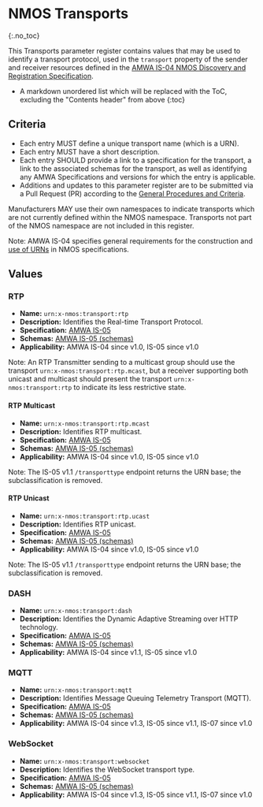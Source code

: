 # NMOS Transports
{:.no_toc}

This Transports parameter register contains values that may be used to identify a transport protocol, used in the `transport` property of the sender and receiver resources defined in the [AMWA IS-04 NMOS Discovery and Registration Specification](https://specs.amwa.tv/is-04).

- A markdown unordered list which will be replaced with the ToC, excluding the "Contents header" from above
{:toc}

## Criteria

- Each entry MUST define a unique transport name (which is a URN).
- Each entry MUST have a short description.
- Each entry SHOULD provide a link to a specification for the transport, a link to the associated schemas for the transport, as well as identifying any AMWA Specifications and versions for which the entry is applicable.
- Additions and updates to this parameter register are to be submitted via a Pull Request (PR) according to the [General Procedures and Criteria](../common/).

Manufacturers MAY use their own namespaces to indicate transports which are not currently defined within the NMOS namespace. Transports not part of the NMOS namespace are not included in this register.

Note: AMWA IS-04 specifies general requirements for the construction and [use of URNs](https://specs.amwa.tv/is-04/releases/v1.3.1/docs/2.1._APIs_-_Common_Keys.html#use-of-urns) in NMOS specifications.

## Values

### RTP
- **Name:** `urn:x-nmos:transport:rtp`
- **Description:** Identifies the Real-time Transport Protocol.
- **Specification:** [AMWA IS-05](https://specs.amwa.tv/is-05/)
- **Schemas:** [AMWA IS-05 (schemas)](https://specs.amwa.tv/is-05/latest/APIs/schemas/)
- **Applicability:** AMWA IS-04 since v1.0, IS-05 since v1.0

Note: An RTP Transmitter sending to a multicast group should use the transport `urn:x-nmos:transport:rtp.mcast`, but a receiver supporting both unicast and multicast should present the transport `urn:x-nmos:transport:rtp` to indicate its less restrictive state.

#### RTP Multicast
- **Name:** `urn:x-nmos:transport:rtp.mcast`
- **Description:** Identifies RTP multicast.
- **Specification:** [AMWA IS-05](https://specs.amwa.tv/is-05/)
- **Schemas:** [AMWA IS-05 (schemas)](https://specs.amwa.tv/is-05/latest/APIs/schemas/)
- **Applicability:** AMWA IS-04 since v1.0, IS-05 since v1.0

Note: The IS-05 v1.1 `/transporttype` endpoint returns the URN base; the subclassification is removed.

#### RTP Unicast
- **Name:** `urn:x-nmos:transport:rtp.ucast`
- **Description:** Identifies RTP unicast.
- **Specification:** [AMWA IS-05](https://specs.amwa.tv/is-05/)
- **Schemas:** [AMWA IS-05 (schemas)](https://specs.amwa.tv/is-05/latest/APIs/schemas/)
- **Applicability:** AMWA IS-04 since v1.0, IS-05 since v1.0

Note: The IS-05 v1.1 `/transporttype` endpoint returns the URN base; the subclassification is removed.

### DASH
- **Name:** `urn:x-nmos:transport:dash`
- **Description:** Identifies the Dynamic Adaptive Streaming over HTTP technology.
- **Specification:** [AMWA IS-05](https://specs.amwa.tv/is-05/)
- **Schemas:** [AMWA IS-05 (schemas)](https://specs.amwa.tv/is-05/latest/APIs/schemas/)
- **Applicability:** AMWA IS-04 since v1.1, IS-05 since v1.0

### MQTT
- **Name:** `urn:x-nmos:transport:mqtt`
- **Description:** Identifies Message Queuing Telemetry Transport (MQTT).
- **Specification:** [AMWA IS-05](https://specs.amwa.tv/is-05/)
- **Schemas:** [AMWA IS-05 (schemas)](https://specs.amwa.tv/is-05/latest/APIs/schemas/)
- **Applicability:** AMWA IS-04 since v1.3, IS-05 since v1.1, IS-07 since v1.0

### WebSocket
- **Name:** `urn:x-nmos:transport:websocket`
- **Description:** Identifies the WebSocket transport type.
- **Specification:** [AMWA IS-05](https://specs.amwa.tv/is-05/)
- **Schemas:** [AMWA IS-05 (schemas)](https://specs.amwa.tv/is-05/latest/APIs/schemas/)
- **Applicability:** AMWA IS-04 since v1.3, IS-05 since v1.1, IS-07 since v1.0
